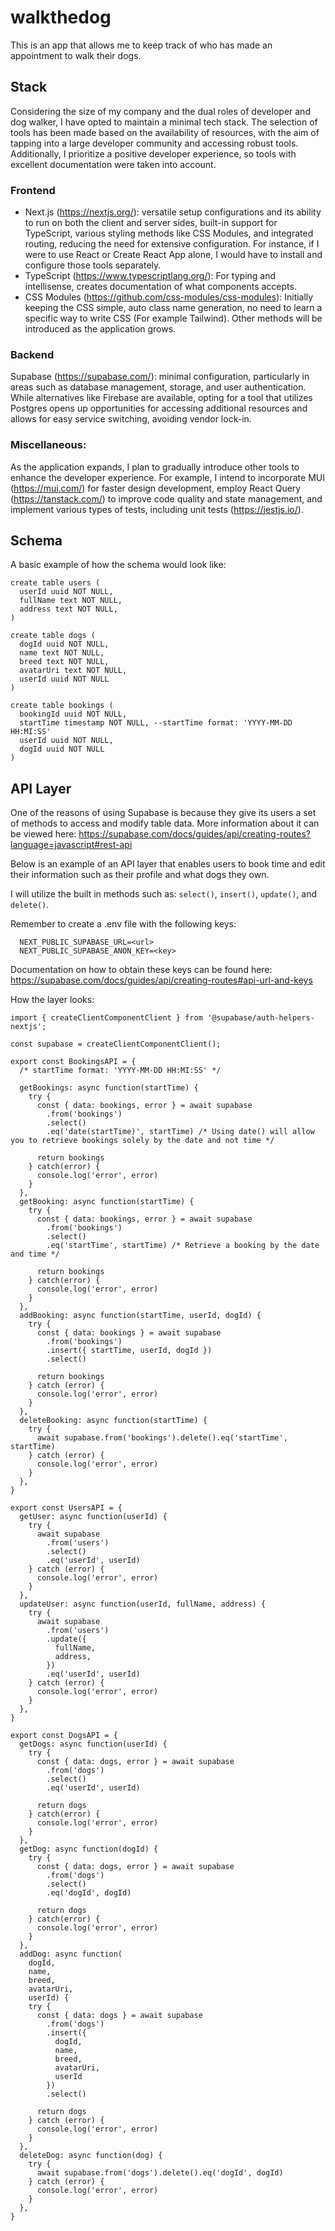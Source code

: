 # walkthedog

This is an app that allows me to keep track of who has made an appointment to walk their dogs.

## Stack

Considering the size of my company and the dual roles of developer and dog walker, I have opted to maintain a minimal tech stack. The selection of tools has been made based on the availability of resources, with the aim of tapping into a large developer community and accessing robust tools. Additionally, I prioritize a positive developer experience, so tools with excellent documentation were taken into account.

### Frontend

- Next.js (https://nextjs.org/): versatile setup configurations and its ability to run on both the client and server sides, built-in support for TypeScript, various styling methods like CSS Modules, and integrated routing, reducing the need for extensive configuration. For instance, if I were to use React or Create React App alone, I would have to install and configure those tools separately.
- TypeScript (https://www.typescriptlang.org/): For typing and intellisense, creates documentation of what components accepts.
- CSS Modules (https://github.com/css-modules/css-modules): Initially keeping the CSS simple, auto class name generation, no need to learn a specific way to write CSS (For example Tailwind). Other methods will be introduced as the application grows.

### Backend

Supabase (https://supabase.com/): minimal configuration, particularly in areas such as database management, storage, and user authentication. While alternatives like Firebase are available, opting for a tool that utilizes Postgres opens up opportunities for accessing additional resources and allows for easy service switching, avoiding vendor lock-in.

### Miscellaneous:

As the application expands, I plan to gradually introduce other tools to enhance the developer experience. For example, I intend to incorporate MUI (https://mui.com/) for faster design development, employ React Query (https://tanstack.com/) to improve code quality and state management, and implement various types of tests, including unit tests (https://jestjs.io/).

## Schema

A basic example of how the schema would look like:

```
create table users (
  userId uuid NOT NULL,
  fullName text NOT NULL,
  address text NOT NULL,
)

create table dogs (
  dogId uuid NOT NULL,
  name text NOT NULL,
  breed text NOT NULL,
  avatarUri text NOT NULL,
  userId uuid NOT NULL
)

create table bookings (
  bookingId uuid NOT NULL,
  startTime timestamp NOT NULL, --startTime format: 'YYYY-MM-DD HH:MI:SS'
  userId uuid NOT NULL,
  dogId uuid NOT NULL
)
```

## API Layer

One of the reasons of using Supabase is because they give its users a set of methods to access and modify table data. More information about it can be viewed here: https://supabase.com/docs/guides/api/creating-routes?language=javascript#rest-api

Below is an example of an API layer that enables users to book time and edit their information such as their profile and what dogs they own.

I will utilize the built in methods such as: `select()`, `insert()`, `update()`, and `delete()`.

Remember to create a .env file with the following keys:

```
  NEXT_PUBLIC_SUPABASE_URL=<url>
  NEXT_PUBLIC_SUPABASE_ANON_KEY=<key>
```

Documentation on how to obtain these keys can be found here: https://supabase.com/docs/guides/api/creating-routes#api-url-and-keys

How the layer looks:

```
import { createClientComponentClient } from '@supabase/auth-helpers-nextjs';

const supabase = createClientComponentClient();

export const BookingsAPI = {
  /* startTime format: 'YYYY-MM-DD HH:MI:SS' */

  getBookings: async function(startTime) {
    try {
      const { data: bookings, error } = await supabase
        .from('bookings')
        .select()
        .eq('date(startTime)', startTime) /* Using date() will allow you to retrieve bookings solely by the date and not time */

      return bookings
    } catch(error) {
      console.log('error', error)
    }
  },
  getBooking: async function(startTime) {
    try {
      const { data: bookings, error } = await supabase
        .from('bookings')
        .select()
        .eq('startTime', startTime) /* Retrieve a booking by the date and time */

      return bookings
    } catch(error) {
      console.log('error', error)
    }
  },
  addBooking: async function(startTime, userId, dogId) {
    try {
      const { data: bookings } = await supabase
        .from('bookings')
        .insert({ startTime, userId, dogId })
        .select()

      return bookings
    } catch (error) {
      console.log('error', error)
    }
  },
  deleteBooking: async function(startTime) {
    try {
      await supabase.from('bookings').delete().eq('startTime', startTime)
    } catch (error) {
      console.log('error', error)
    }
  },
}

export const UsersAPI = {
  getUser: async function(userId) {
    try {
      await supabase
        .from('users')
        .select()
        .eq('userId', userId)
    } catch (error) {
      console.log('error', error)
    }
  },
  updateUser: async function(userId, fullName, address) {
    try {
      await supabase
        .from('users')
        .update({
          fullName,
          address,
        })
        .eq('userId', userId)
    } catch (error) {
      console.log('error', error)
    }
  },
}

export const DogsAPI = {
  getDogs: async function(userId) {
    try {
      const { data: dogs, error } = await supabase
        .from('dogs')
        .select()
        .eq('userId', userId)

      return dogs
    } catch(error) {
      console.log('error', error)
    }
  },
  getDog: async function(dogId) {
    try {
      const { data: dogs, error } = await supabase
        .from('dogs')
        .select()
        .eq('dogId', dogId)

      return dogs
    } catch(error) {
      console.log('error', error)
    }
  },
  addDog: async function(
    dogId,
    name,
    breed,
    avatarUri,
    userId) {
    try {
      const { data: dogs } = await supabase
        .from('dogs')
        .insert({
          dogId,
          name,
          breed,
          avatarUri,
          userId
        })
        .select()

      return dogs
    } catch (error) {
      console.log('error', error)
    }
  },
  deleteDog: async function(dog) {
    try {
      await supabase.from('dogs').delete().eq('dogId', dogId)
    } catch (error) {
      console.log('error', error)
    }
  },
}
```
